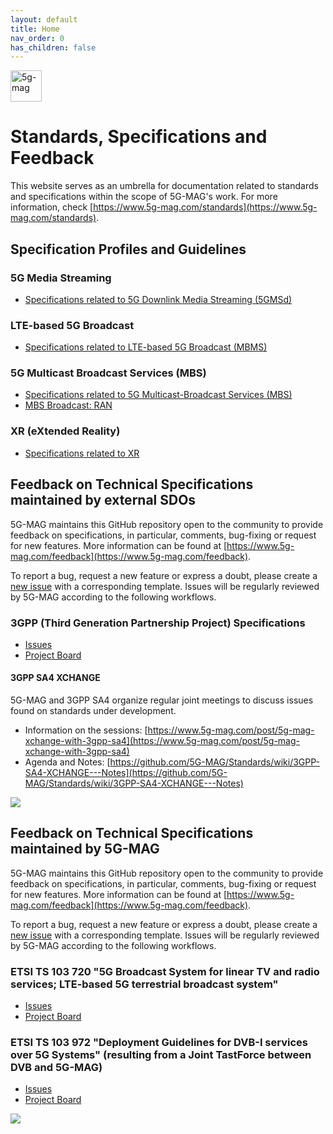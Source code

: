 ```yaml
---
layout: default
title: Home
nav_order: 0
has_children: false
---
```


<img src="{{site.baseurl}}/assets/images/5g-mag-logo-with-text.png" alt="5g-mag" style="height:50px">

# Standards, Specifications and Feedback
This website serves as an umbrella for documentation related to standards and specifications within the scope of 5G-MAG's work. For more information, check [https://www.5g-mag.com/standards](https://www.5g-mag.com/standards).

## Specification Profiles and Guidelines
### 5G Media Streaming
* [Specifications related to 5G Downlink Media Streaming (5GMSd)](https://github.com/5G-MAG/Standards/wiki/5G-Downlink-Media-Streaming-Architecture-(5GMSd):-Relevant-Specifications)
### LTE-based 5G Broadcast
* [Specifications related to LTE-based 5G Broadcast (MBMS)](https://github.com/5G-MAG/Standards/wiki/MBMS-&-LTE-based-5G-Broadcast:-Relevant-Specifications)
### 5G Multicast Broadcast Services (MBS)
* [Specifications related to 5G Multicast-Broadcast Services (MBS)](https://github.com/5G-MAG/Standards/wiki/5G-Multicast-Broadcast-Services-(5MBS):-Relevant-Specifications)
* [MBS Broadcast: RAN](https://github.com/5G-MAG/Standards/wiki/5G-Multicast-Broadcast-Services-(5MBS):-RAN-Procedures-for-MBS-Broadcast)
### XR (eXtended Reality)
* [Specifications related to XR](https://github.com/5G-MAG/Standards/wiki/XR-(eXtended-Reality):-Relevant-Specifications)

## Feedback on Technical Specifications maintained by external SDOs
5G-MAG maintains this GitHub repository open to the community to provide feedback on specifications, in particular, comments, bug-fixing or request for new features. More information can be found at [https://www.5g-mag.com/feedback](https://www.5g-mag.com/feedback).

To report a bug, request a new feature or express a doubt, please create a [new issue](https://github.com/5G-MAG/Standards/issues/new/choose) with a corresponding template. Issues will be regularly reviewed by 5G-MAG according to the following workflows.
### 3GPP (Third Generation Partnership Project) Specifications
- [Issues](https://github.com/5G-MAG/Standards/issues?q=is%3Aopen%20is%3Aissue%20project%3A5g-mag%2F33)
- [Project Board](https://github.com/orgs/5G-MAG/projects/33)

#### 3GPP SA4 XCHANGE
5G-MAG and 3GPP SA4 organize regular joint meetings to discuss issues found on standards under development.
- Information on the sessions: [https://www.5g-mag.com/post/5g-mag-xchange-with-3gpp-sa4](https://www.5g-mag.com/post/5g-mag-xchange-with-3gpp-sa4)
- Agenda and Notes: [https://github.com/5G-MAG/Standards/wiki/3GPP-SA4-XCHANGE---Notes](https://github.com/5G-MAG/Standards/wiki/3GPP-SA4-XCHANGE---Notes)

![](https://static.wixstatic.com/media/7898a9_30ba00fb9e99459d89bff92cc40d0f5c~mv2.png/v1/fill/w_942,h_451,al_c,q_90,enc_auto/Loop1.png)

## Feedback on Technical Specifications maintained by 5G-MAG
5G-MAG maintains this GitHub repository open to the community to provide feedback on specifications, in particular, comments, bug-fixing or request for new features. More information can be found at [https://www.5g-mag.com/feedback](https://www.5g-mag.com/feedback).

To report a bug, request a new feature or express a doubt, please create a [new issue](https://github.com/5G-MAG/Standards/issues/new/choose) with a corresponding template. Issues will be regularly reviewed by 5G-MAG according to the following workflows.
### ETSI TS 103 720 "5G Broadcast System for linear TV and radio services; LTE-based 5G terrestrial broadcast system"
- [Issues](https://github.com/5G-MAG/Standards/issues?q=is%3Aopen+is%3Aissue+project%3A5g-mag%2F32)
- [Project Board](https://github.com/orgs/5G-MAG/projects/32)

### ETSI TS 103 972 "Deployment Guidelines for DVB-I services over 5G Systems" (resulting from a Joint TastForce between DVB and 5G-MAG)
- [Issues](https://github.com/5G-MAG/Standards/issues?q=is%3Aopen+is%3Aissue+project%3A5g-mag%2F31)
- [Project Board](https://github.com/orgs/5G-MAG/projects/31)

![](https://static.wixstatic.com/media/7898a9_42bece6a420549b9ab9a250817a73367~mv2.png/v1/fill/w_955,h_374,al_c,lg_1,q_85,enc_auto/Loop2.png)
